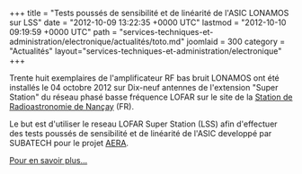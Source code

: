 +++
title = "Tests poussés de sensibilité et de linéarité de l'ASIC LONAMOS sur LSS"
date = "2012-10-09 13:22:35 +0000 UTC"
lastmod = "2012-10-10 09:19:59 +0000 UTC"
path = "services-techniques-et-administration/electronique/actualités/toto.md"
joomlaid = 300
category = "Actualités"
layout="services-techniques-et-administration/electronique"
+++
<p>Trente huit exemplaires de l'amplificateur RF bas bruit LONAMOS ont été installés le 04 octobre 2012 sur Dix-neuf antennes de l'extension "Super Station" du réseau phasé basse fréquence LOFAR sur le site de la <a target="_blank" title="Station de Radioastronomie de Nançay" href="http://www.obs-nancay.fr">Station de Radioastronomie de Nançay</a> (FR).</p>
<p>Le but est d'utiliser le reseau LOFAR Super Station (LSS) afin d'effectuer des tests poussés de sensibilité et de linéarité de l'ASIC developpé par SUBATECH pour le projet <a target="_blank" href="recherche/astro/astro-presentation.md">AERA</a>.</p>
<p><a target="_blank" title="Installation de l'amplificateur -Subatech D.Charrier- sur MR-03" href="http://www.obs-nancay.fr/index.php?option=com_content&amp;view=category&amp;layout=blog&amp;id=68&amp;Itemid=211">Pour en savoir plus...</a></p>
